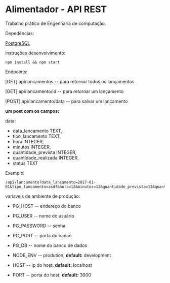 Alimentador - API REST
=====
Trabalho prático de Engenharia de computação.



Depedências:

[PostgreSQL](https://www.postgresql.org/)

instruções desenvolvimento:

```
npm install && npm start
```



Endpoints:

[GET] api/lancamentos -- para retornar todos os lançamentos

[GET] api/lancamento/id -- para retornar um lançamento

[POST] api/lancamento/data -- para salvar um lançamento

**um post com os campos:**

  data: 
   - data_lancamento TEXT,
   - tipo_lancamento TEXT,
   - hora INTEGER,
   - minutos INTEGER,
   - quantidade_prevista INTEGER,
   - quantidade_realizada INTEGER,
   - status TEXT

Exemplo:
```
/api/lancamento?data_lancamento=2017-01-01&tipo_lancamento=asdf&hora=12&minutos=12&quantidade_prevista=12&quantidade_realizada=12&status=feito 
```


variaveis de ambiente de produção:

  - PG_HOST -- endereço do banco 
  - PG_USER -- nome do usuário
  - PG_PASSWORD -- senha
  - PG_PORT -- porta do banco
  - PG_DB -- nome do banco de dados

  - NODE_ENV -- prodution, **default:** development
  - HOST -- ip do host, **default:**  localhost
  - PORT  -- porta do host, **default:** 3000